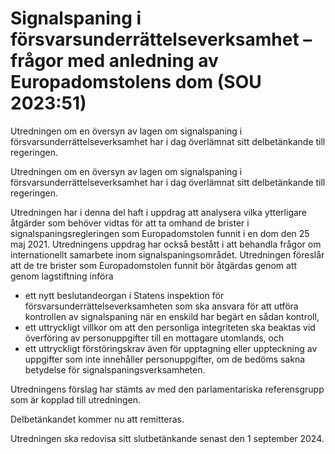 # Signalspaning i försvarsunderrättelseverksamhet – frågor med anledning av Europadomstolens dom (SOU 2023:51)

Utredningen om en översyn av lagen om signalspaning i försvarsunderrättelseverksamhet har i dag överlämnat sitt delbetänkande till regeringen.

Utredningen om en översyn av lagen om signalspaning i försvarsunderrättelseverksamhet har i dag överlämnat sitt delbetänkande till regeringen.

Utredningen har i denna del haft i uppdrag att analysera vilka ytterligare åtgärder som behöver vidtas för att ta omhand de brister i signalspaningsregleringen som Europadomstolen funnit i en dom den 25 maj 2021. Utredningens uppdrag har också bestått i att behandla frågor om internationellt samarbete inom signalspaningsområdet. Utredningen föreslår att de tre brister som Europadomstolen funnit bör åtgärdas genom att genom lagstiftning införa

* ett nytt beslutandeorgan i Statens inspektion för försvarsunderrättelseverksamheten som ska ansvara för att utföra kontrollen av signalspaning när en enskild har begärt en sådan kontroll,
* ett uttryckligt villkor om att den personliga integriteten ska beaktas vid överföring av personuppgifter till en mottagare utomlands, och
* ett uttryckligt förstöringskrav även för upptagning eller uppteckning av uppgifter som inte innehåller personuppgifter, om de bedöms sakna betydelse för signalspaningsverksamheten.

Utredningens förslag har stämts av med den parlamentariska referensgrupp som är kopplad till utredningen.

Delbetänkandet kommer nu att remitteras.

Utredningen ska redovisa sitt slutbetänkande senast den 1 september 2024.
